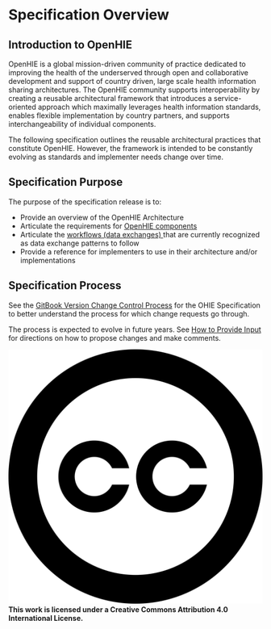 # Specification Overview

## Introduction to OpenHIE

OpenHIE is a global mission-driven community of practice dedicated to improving the health of the underserved through open and collaborative development and support of country driven, large scale health information sharing architectures. The OpenHIE community supports interoperability by creating a reusable architectural framework that introduces a service-oriented approach which maximally leverages health information standards, enables flexible implementation by country partners, and supports interchangeability of individual components.

The following specification outlines the reusable architectural practices that constitute OpenHIE.  However, the framework is intended to be constantly evolving as standards and implementer needs change over time. &#x20;

## Specification Purpose&#x20;

The purpose of the specification release is to: &#x20;

* Provide an overview of the OpenHIE Architecture
* Articulate the requirements  for [OpenHIE components ](openhie-component-specifications-1/)
* Articulate the [workflows (data exchanges) ](introduction/)that are currently recognized as data exchange patterns to follow
* Provide a reference for implementers to use in their architecture and/or implementations

## Specification Process&#x20;

See the [GitBook Version Change Control Process](readme/gitbook-version-change-control-process.md) for the OHIE Specification to better understand the process for which change requests go through.

The process is expected to evolve in future years. See [How to Provide Input](readme/how-to-provde-input.md) for directions on how to propose changes and make comments. &#x20;

<img src=".gitbook/assets/creative-commons (1).svg" alt="" data-size="line"> **This work is licensed under a Creative Commons Attribution 4.0 International License.**

